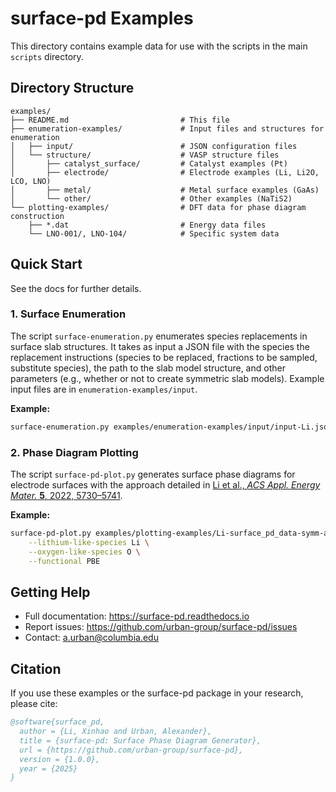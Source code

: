 # surface-pd Examples

This directory contains example data for use with the scripts in the main `scripts` directory.

## Directory Structure

```
examples/
├── README.md                         # This file
├── enumeration-examples/             # Input files and structures for enumeration
│   ├── input/                        # JSON configuration files
│   └── structure/                    # VASP structure files
│       ├── catalyst_surface/         # Catalyst examples (Pt)
│       ├── electrode/                # Electrode examples (Li, Li2O, LCO, LNO)
│       ├── metal/                    # Metal surface examples (GaAs)
│       └── other/                    # Other examples (NaTiS2)
└── plotting-examples/                # DFT data for phase diagram construction
    ├── *.dat                         # Energy data files
    └── LNO-001/, LNO-104/            # Specific system data
```

## Quick Start

See the docs for further details.

### 1. Surface Enumeration

The script `surface-enumeration.py` enumerates species replacements in surface slab structures.  It takes as input a JSON file with the species the replacement instructions (species to be replaced, fractions to be sampled, substitute species), the path to the slab model structure, and other parameters (e.g., whether or not to create symmetric slab models).  Example input files are in `enumeration-examples/input`.  

**Example:**

```bash
surface-enumeration.py examples/enumeration-examples/input/input-Li.json
```

### 2. Phase Diagram Plotting

The script `surface-pd-plot.py` generates surface phase diagrams for electrode surfaces with the approach detailed in [Li et al., *ACS Appl. Energy Mater.* **5**, 2022, 5730–5741](https://doi.org/10.1021/acsaem.2c00012).  

**Example:**

```bash
surface-pd-plot.py examples/plotting-examples/Li-surface_pd_data-symm-all.dat \
    --lithium-like-species Li \
    --oxygen-like-species O \
    --functional PBE
```

## Getting Help

- Full documentation: https://surface-pd.readthedocs.io
- Report issues: https://github.com/urban-group/surface-pd/issues
- Contact: a.urban@columbia.edu

## Citation

If you use these examples or the surface-pd package in your research, please cite:

```bibtex
@software{surface_pd,
  author = {Li, Xinhao and Urban, Alexander},
  title = {surface-pd: Surface Phase Diagram Generator},
  url = {https://github.com/urban-group/surface-pd},
  version = {1.0.0},
  year = {2025}
}
```
